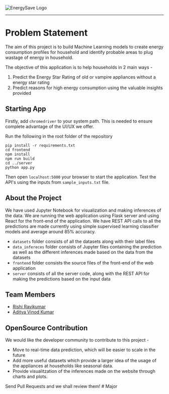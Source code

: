 ![EnergySave Logo](https://github.com/adityavinodk/energy_save/blob/master/frontend/public/EnergySave(with%20Text).png)

--------------------------------------------------------------------------------

# Problem Statement
The aim of this project is to build Machine Learning models to create energy consumption profiles for household and identify probable 
areas to plug wastage of energy in household. 

The objective of this application is to help households in 2 main ways - 
1. Predict the Energy Star Rating of old or vampire appliances without a energy star rating
2. Predict reasons for high energy consumption using the valuable insights provided 

## Starting App 
Firstly, add `chromedriver` to your system path. This is needed to ensure complete advantage of the UI/UX we offer.

Run the following in the root folder of the repository
```shell
pip install -r requirements.txt
cd frontend
npm install
npm run build
cd ../server
python app.py
```
Then open `localhost:5000` your browser to start the application. Test the API's using the inputs from `sample_inputs.txt` file.

## About the Project
We have used Jupyter Notebook for visualization and making inferences of the data. We are running the web application using Flask server and using React for the front-end of the application. We have REST API calls to all the predictions are made currently using simple supervised learning classifier models and average around 85% accuracy. 
- `datasets` folder consists of all the datasets along with their label files
- `data_infereces` folder consists of Jupyter files containing the prediction as well as the different inferences made based on the data from the datasets
- `frontend` folder consists the source files of the front-end of the web application
- `server` consists of all the server code, along with the REST API for making the predictions based on the input data

## Team Members
- [Rishi Ravikumar](https://github.com/RRK1000)
- [Aditya Vinod Kumar](https://github.com/adityavinodk)

## OpenSource Contribution 
We would like the developer community to contribute to this project - 
- Move to real-time data prediction, which will be easier to scale in the future
- Add more useful datasets which provide a larger idea of the usage of the appliances at households like seasonal data.
- Provide visualitzation of the inferences made on the website through charts and plots.

Send Pull Requests and we shall review them!
#   M a j o r  
 